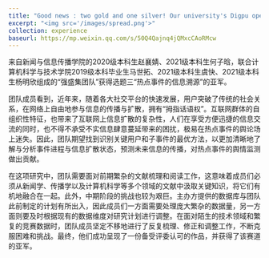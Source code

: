```yaml
---
title: "Good news : two gold and one silver! Our university's Digpu open object team communication data mining competition achieved good results"
excerpt: "<img src='/images/spread.png'>"
collection: experience
baseurl: https://mp.weixin.qq.com/s/50Q4Qajnq4jQMxcCAoRMcw
---
```


来自新闻与信息传播学院的2020级本科生赵襄婧、2021级本科生何子晗，联合计算机科学与技术学院2019级本科毕业生马世拓、2021级本科生虞快、2021级本科生杨明欣组成的“强盛集团队”获得选题三“热点事件的信息溯源”的亚军。

团队成员看到，近年来，随着各大社交平台的快速发展，用户突破了传统的社会关系，在网络上自由地参与信息的传播与扩散，拥有“拇指话语权”。互联网群体的自组织性特征，也带来了互联网上信息扩散的复杂性，人们在享受方便迅捷的信息交流的同时，也不得不承受不实信息肆意蔓延带来的困扰，极易在热点事件的舆论场上迷失。因此，团队期望找到识别关键用户和子事件的最优方法，以更加清晰地了解与分析事件进程与信息扩散状态，预测未来信息的传播，对热点事件的舆情监测做出贡献。

在这项研究中，团队需要面对前期繁杂的文献梳理和阅读工作，这意味着成员们必须从新闻学、传播学以及计算机科学等多个领域的文献中汲取关键知识，将它们有机地融合在一起。此外，中期阶段的挑战也较为艰巨。主办方提供的数据库与团队此前制定的计划有所出入，因此成员们一方面需要处理庞大繁杂的数据量，另一方面则要及时根据现有的数据维度对研究计划进行调整。在面对陌生的技术领域和繁复的竞赛数据时，团队成员坚定不移地进行了反复梳理、修正和调整工作，不断克服困难和挑战。最终，他们成功呈现了一份备受评委认可的作品，并获得了该赛道的亚军。




